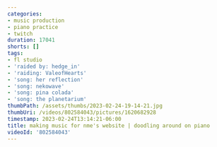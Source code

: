 ```yaml
---
categories:
- music production
- piano practice
- twitch
duration: 17041
shorts: []
tags:
- fl studio
- 'raided by: hedge_in'
- 'raiding: ValeofHearts'
- 'song: her reflection'
- 'song: nekowave'
- 'song: pina colada'
- 'song: the planetarium'
thumbPath: /assets/thumbs/2023-02-24-19-14-21.jpg
thumbUri: /videos/802584043/pictures/1620682928
timestamp: 2023-02-24T13:14:21-06:00
title: making music for nme's website | doodling around on piano
videoId: '802584043'
---
```

